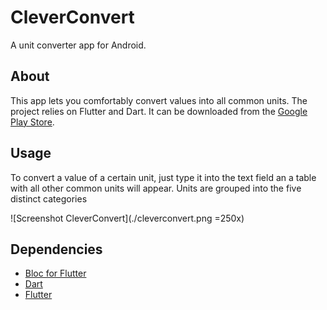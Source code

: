 # CleverConvert

A unit converter app for Android.

## About

This app lets you comfortably convert values into all common units. The project relies on Flutter and Dart.
It can be downloaded from the [Google Play Store](https://play.google.com/store/apps/details?id=com.tobiasritter.cleverconvert).

## Usage

To convert a value of a certain unit, just type it into the text field an a table with all other common units will appear.
Units are grouped into the five distinct categories

![Screenshot CleverConvert](./cleverconvert.png =250x)

## Dependencies

+ [Bloc for Flutter](https://github.com/felangel/bloc/blob/master/packages/flutter_bloc/README.md)
+ [Dart](https://dart.dev/)
+ [Flutter](https://flutter.dev/)
